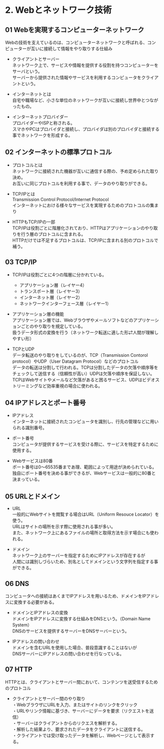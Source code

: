 # 2. Webとネットワーク技術


## 01 Webを実現するコンピューターネットワーク
Webの技術を支えているのは、コンピューターネットワークと呼ばれる、コンピューターが互いに接続して情報をやり取りする仕組み

- クライアントとサーバー<br>
ネットワーク上で、サービスや情報を提供する役割を持つコンピューターをサーバという。<br>
サーバーから提供された情報やサービスを利用するコンピュータをクライアントという。

- インターネットとは<br>
自宅や職場など、小さな単位のネットワークが互いに接続し世界中とつながったもの。

- インターネットプロバイダー<br>
プロバイダーやISPと称される。<br>
スマホやPCはプロバイダと接続し、プロバイダは別のプロバイダと接続する事でネットワークを形成する。

## 02 インターネットの標準プロトコル
- プロトコルとは<br>
ネットワークに接続された機器が互いに通信する際の、予め定められた取り決め。<br>
お互いに同じプロトコルを利用する事で、データのやり取りができる。

- TCP/IPとは<br>
Transmission Control Protocol/Internet Protocol<br>
インターネットにおける様々なサービスを実現するためのプロトコルの集まり

- HTTPもTCP/IPの一部<br>
TCP/IPは役割ごとに階層化されており、HTTPはアプリケーションのやり取りを行う層のプロトコルに含まれる。<br>
HTTPだけでは不足するプロトコルは、TCP/IPに含まれる別のプロトコルで補う。

## 03 TCP/IP
- TCP/IPは役割ごとに4つの階層に分かれている。<br>
  - アプリケーション層（レイヤー4）<br>
  - トランスポート層（レイヤー3）<br>
  - インターネット層（レイヤー2）<br>
  - ネットワークインターフェース層（レイヤー1）<br>

- アプリケーション層の機能<br>
アプリケーション層では、Webブラウザやメールソフトなどのアプリケーションごとのやり取りを規定している。<br>
扱うデータ形式の変換を行う（ネットワーク転送に適した形⇄人間が理解しやすい形）

- TCPとUDP<br>
データ転送のやり取りをしているのが、TCP（Transmission Contorol protocol）やUDP（User Datagram Protocol）などのプロトコル<br>
データの転送は分割して行われる。TCPは分割したデータの欠落や順序等をチェックして送信する（信頼性が高い）UDPは欠落や順序を保証しない。<br>
TCPはWebサイトやメールなど欠落があると困るサービス、UDPはビデオストリーミングなど効率重視の場合に使われる。

## 04 IPアドレスとポート番号
- IPアドレス<br>
インターネットに接続されたコンピュータを識別し、行先の管理などに用いられる識別番号。

- ポート番号<br>
コンピュータが提供するサービスを受ける際に、サービスを特定するために使用する。

- Webサービスは80番<br>
ポート番号は0〜65535番まであ理、範囲によって用途が決められている。<br>
独自にポート番号を決める事ができるが、Webサービスは一般的に80番と決まっている。

## 05 URLとドメイン
- URL<br>
一般的にWebサイトを閲覧する場合はURL（Uniform Resouce Locator）を使う。<br>
URLはサイトの場所を示す際に使用される事が多い。<br>
また、ネットワーク上にあるファイルの場所と取得方法を示す場合にも使われる。

- ドメイン<br>
ネットワーク上のサーバーを指定するためにIPアドレスが存在するが<br>
人間には識別しづらいため、別名としてドメインという文字列を指定する事ができる。

## 06 DNS
コンピュータへの接続はあくまでIPアドレスを用いるため、ドメインをIPアドレスに変換する必要がある。
- ドメインとIPアドレスの変換<br>
ドメインをIPアドレスに変換する仕組みをDNSという。（Domain Name System）<br>
DNSのサービスを提供するサーバーをDNSサーバーという。

- IPアドレスの問い合わせ<br>
ドメインを含むURLを使用した場合、普段意識することはないが<br>
DNSサーバーにIPアドレスの問い合わせを行なっている。

## 07 HTTP
HTTPとは、クライアントとサーバー間において、コンテンツを送受信するためのプロトコル

- クライアントとサーバー間のやり取り<br>
・WebブラウザにURLを入力、またはサイトのリンクをクリック<br>
・URLやリンク情報に基づき、サーバーにデータを要求（リクエストを送信）<br>
・サーバーはクライアントからのリクエスを解析する。<br>
・解析した結果より、要求されたデータをクライアントに送信する。<br>
・クライアントでは受け取ったデータを解析し、Webページとして表示する。<br>
